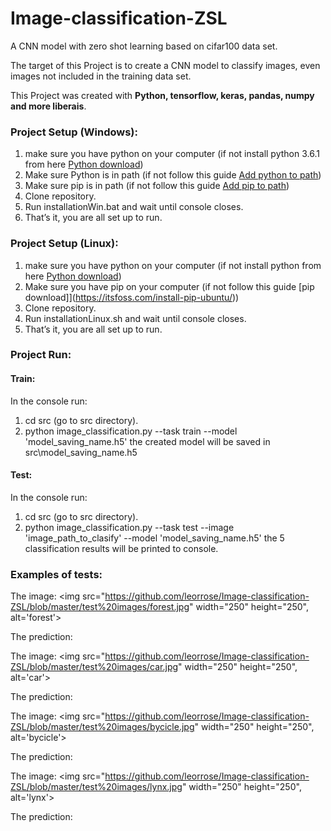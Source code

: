# Image-classification-ZSL

A CNN model with zero shot learning based on cifar100 data set.

The target of this Project is to create a CNN model to classify images, even images not included in the training data set. 

This Project was created with <b> Python, tensorflow, keras, pandas, numpy and more liberais</b>. 

### Project Setup (Windows):

1. make sure you have python on your computer (if not install python 3.6.1 from here [Python download](https://www.python.org/downloads/windows/))
2. Make sure Python is in path (if not follow this guide [Add python to path](https://datatofish.com/add-python-to-windows-path/))
3. Make sure pip is in path (if not follow this guide [Add pip to path](https://appuals.com/fix-pip-is-not-recognized-as-an-internal-or-external-command/))
5. Clone repository.
6. Run installationWin.bat and wait until console closes.
7. That’s it, you are all set up to run.

### Project Setup (Linux):

1. make sure you have python on your computer (if not install python from here [Python download](https://docs.python-guide.org/starting/install3/linux/))
3. Make sure you have pip on your computer (if not follow this guide [pip download]](https://itsfoss.com/install-pip-ubuntu/))
5. Clone repository.
6. Run installationLinux.sh and wait until console closes.
7. That’s it, you are all set up to run.

### Project Run:

#### Train:
In the console run:
1. cd src (go to src directory).
2. python image_classification.py --task train --model 'model_saving_name.h5'
the created model will be saved in src\model_saving_name.h5

#### Test:
In the console run:
1. cd src (go to src directory).
2. python image_classification.py --task test --image 'image_path_to_clasify' --model 'model_saving_name.h5'
the 5 classification results will be printed to console.

### Examples of tests:
The image: <img src="https://github.com/leorrose/Image-classification-ZSL/blob/master/test%20images/forest.jpg" width="250" height="250", alt='forest'>

The prediction: 

The image: <img src="https://github.com/leorrose/Image-classification-ZSL/blob/master/test%20images/car.jpg" width="250" height="250", alt='car'>

The prediction: 

The image: <img src="https://github.com/leorrose/Image-classification-ZSL/blob/master/test%20images/bycicle.jpg" width="250" height="250", alt='bycicle'>

The prediction: 

The image: <img src="https://github.com/leorrose/Image-classification-ZSL/blob/master/test%20images/lynx.jpg" width="250" height="250", alt='lynx'>

The prediction: 

